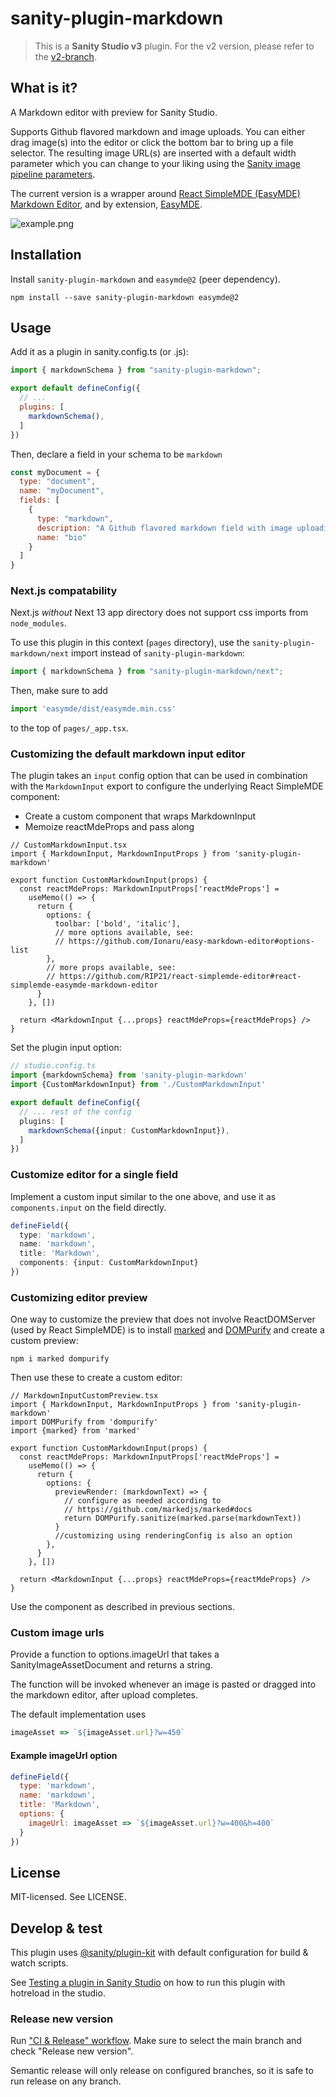 # sanity-plugin-markdown

> This is a **Sanity Studio v3** plugin.
> For the v2 version, please refer to the [v2-branch](https://github.com/sanity-io/sanity-plugin-markdown/tree/studio-v2).

## What is it?

A Markdown editor with preview for Sanity Studio. 

Supports Github flavored markdown and image uploads. 
You can either drag image(s) into the editor or click the bottom bar to bring up a file selector. 
The resulting image URL(s) are inserted with a default width parameter which you can change to your liking using the [Sanity image pipeline parameters](https://www.sanity.io/docs/image-urls).

The current version is a wrapper around [React SimpleMDE (EasyMDE) Markdown Editor](https://github.com/RIP21/react-simplemde-editor#react-simplemde-easymde-markdown-editor),
and by extension, [EasyMDE](https://github.com/Ionaru/easy-markdown-editor).

![example.png](./assets/example.png)

## Installation
Install `sanity-plugin-markdown` and `easymde@2` (peer dependency).

```
npm install --save sanity-plugin-markdown easymde@2
```

## Usage

Add it as a plugin in sanity.config.ts (or .js):

```js
import { markdownSchema } from "sanity-plugin-markdown";

export default defineConfig({
  // ...
  plugins: [
    markdownSchema(),
  ] 
})
```

Then, declare a field in your schema to be `markdown`

```javascript
const myDocument = {
  type: "document",
  name: "myDocument",
  fields: [
    {
      type: "markdown",
      description: "A Github flavored markdown field with image uploading",
      name: "bio"
    }
  ]
}
```
### Next.js compatability
Next.js *without* Next 13 app directory does not support css imports from `node_modules`. 

To use this plugin in this context (`pages` directory), use the `sanity-plugin-markdown/next` import instead of `sanity-plugin-markdown`:
```js
import { markdownSchema } from "sanity-plugin-markdown/next";
```

Then, make sure to add 
```js
import 'easymde/dist/easymde.min.css'
```

to  the top of `pages/_app.tsx`.

### Customizing the default markdown input editor

The plugin takes an `input` config option that can be used in combination with the `MarkdownInput` export
to configure the underlying React SimpleMDE component:

* Create a custom component that wraps MarkdownInput
* Memoize reactMdeProps and pass along

```tsx
// CustomMarkdownInput.tsx
import { MarkdownInput, MarkdownInputProps } from 'sanity-plugin-markdown'

export function CustomMarkdownInput(props) {
  const reactMdeProps: MarkdownInputProps['reactMdeProps'] =
    useMemo(() => {
      return {
        options: {
          toolbar: ['bold', 'italic'],
          // more options available, see:
          // https://github.com/Ionaru/easy-markdown-editor#options-list
        },
        // more props available, see:
        // https://github.com/RIP21/react-simplemde-editor#react-simplemde-easymde-markdown-editor
      }
    }, [])

  return <MarkdownInput {...props} reactMdeProps={reactMdeProps} />
}
```
Set the plugin input option:

```ts
// studio.config.ts
import {markdownSchema} from 'sanity-plugin-markdown'
import {CustomMarkdownInput} from './CustomMarkdownInput'

export default defineConfig({
  // ... rest of the config
  plugins: [
    markdownSchema({input: CustomMarkdownInput}),
  ]
})
```

### Customize editor for a single field

Implement a custom input similar to the one above, and use it as `components.input` on the field directly.

```ts
defineField({
  type: 'markdown',
  name: 'markdown',
  title: 'Markdown',
  components: {input: CustomMarkdownInput}
})
```

### Customizing editor preview

One way to customize the preview that does not involve ReactDOMServer 
(used by React SimpleMDE) is to install [marked](https://github.com/markedjs/marked) and
[DOMPurify](https://github.com/cure53/DOMPurify) and create a custom preview:

`npm i marked dompurify`

Then use these to create a custom editor:

```tsx
// MarkdownInputCustomPreview.tsx
import { MarkdownInput, MarkdownInputProps } from 'sanity-plugin-markdown'
import DOMPurify from 'dompurify'
import {marked} from 'marked'

export function CustomMarkdownInput(props) {
  const reactMdeProps: MarkdownInputProps['reactMdeProps'] =
    useMemo(() => {
      return {
        options: {
          previewRender: (markdownText) => {
            // configure as needed according to 
            // https://github.com/markedjs/marked#docs
            return DOMPurify.sanitize(marked.parse(markdownText))
          }
          //customizing using renderingConfig is also an option
        },
      }
    }, [])

  return <MarkdownInput {...props} reactMdeProps={reactMdeProps} />
}
```

Use the component as described in previous sections.

### Custom image urls

Provide a function to options.imageUrl that takes a SanityImageAssetDocument and returns a string.

The function will be invoked whenever an image is pasted or dragged into the markdown editor, 
after upload completes.

The default implementation uses
```js
imageAsset => `${imageAsset.url}?w=450`
```

#### Example imageUrl option

```js
defineField({
  type: 'markdown',
  name: 'markdown',
  title: 'Markdown',
  options: {
    imageUrl: imageAsset => `${imageAsset.url}?w=400&h=400`
  }
})
```

## License

MIT-licensed. See LICENSE.

## Develop & test

This plugin uses [@sanity/plugin-kit](https://github.com/sanity-io/plugin-kit)
with default configuration for build & watch scripts.

See [Testing a plugin in Sanity Studio](https://github.com/sanity-io/plugin-kit#testing-a-plugin-in-sanity-studio)
on how to run this plugin with hotreload in the studio.

### Release new version

Run ["CI & Release" workflow](https://github.com/sanity-io/sanity-plugin-markdown/actions/workflows/main.yml).
Make sure to select the main branch and check "Release new version".

Semantic release will only release on configured branches, so it is safe to run release on any branch.

